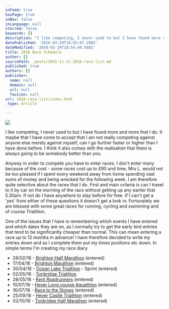 ```yaml
---
inFeed: true
hasPage: true
inNav: false
inLanguage: null
starred: false
keywords: []
description: "I like competing, I never used to but I have found more and more that I do. It maybe that I have come to accept that I am not really competing against anyone else merely against myself; can I go further faster or higher than I have done before. I think it also comes with the realisation that there is always going to be somebody better than you.\_"
datePublished: '2016-03-29T18:55:07.298Z'
dateModified: '2016-03-29T18:54:49.586Z'
title: 2016 Race Schedule
author: []
sourcePath: _posts/2015-11-21-2016-race-list.md
published: true
authors: []
publisher:
  name: null
  domain: null
  url: null
  favicon: null
url: 2016-race-list/index.html
_type: Article

---
```

![](https://the-grid-user-content.s3-us-west-2.amazonaws.com/303aba09-f503-4e2f-9ceb-519fd091bc2b.jpg)

I like competing, I never used to but I have found more and more that I do. It maybe that I have come to accept that I am not really competing against anyone else merely against myself; can I go further faster or higher than I have done before. I think it also comes with the realisation that there is always going to be somebody better than you. 

Anyway in order to compete you have to enter races. I don't enter many because of the cost - some races cost up to £90 and time, Mrs L. would not be too pleased if I spent every weekend away from home spending vast sums of money and being wrecked for the following week. I am therefore quite selective about the races that I do. First and main criteria is can I travel to it by car on the morning of the race without getting up any earlier that 5.30am. If not do I have anywhere to stay before for free. If I can't get a 'yes' from either of these questions it doesn't get a look in. Fortunately we are blessed with some great races for running,  cycling and swimming and of course Triathlon.

One of the issues that I have is remembering which events I have entered and which dates they are on, as I normally try to get the early bird entries that tend to be significantly cheaper than normal. This can mean entering a race up to 12 months in advance! I have therefore decided to write my entries down and as I complete them put my times positions etc down.  In simple terms I'm creating my race diary.

* 28/02/16 - [Brighton Half 
Marathon][0] (entered)
* 17/04/16 - [Brighton Marathon][1]
(entered)
* 30/04/16 - [Ocean Lake Triathlon][2] - Sprint (entered)
* 02/05/16 - [Tonbridge Triathlon][3]
* 28/05/16 - [Kent Roadrunners][4]
(entered)
* 10/07/16 - [Hever Long course Aquathlon][5]
(entered)
* 16/07/16 - [Race to the Stones][6] (entered)
* 25/09/16 - [Hever Castle Triathlon][7]
(entered)
* 02/10/16 - [Tonbridge Half Marathon][8] (entered)

[0]: http://www.brightonhalfmarathon.com/
[1]: http://www.brightonmarathon.co.uk/home
[2]: http://www.oceanlaketri.co.uk/our-races.html
[3]: http://www.tonbridgelions.co.uk/triathlon.html
[4]: http://www.kentroadrunner.com/
[5]: http://www.castletriathlonseries.co.uk/races/long-distance-challenges-at-hever/#The-Aquathlon-Challenge
[6]: http://www.racetothestones.com/
[7]: http://www.castletriathlonseries.co.uk/the-series/hever-castle/
[8]: http://www.tonbridgehalfmarathon.co.uk/